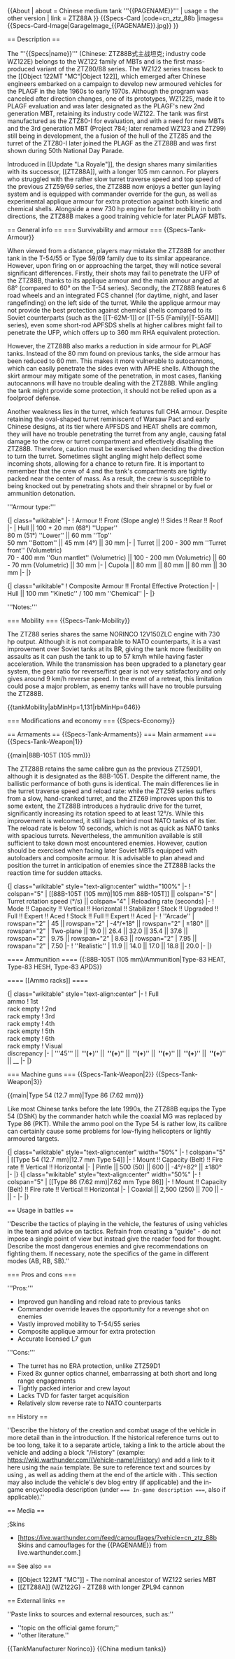 {{About
| about = Chinese medium tank '''{{PAGENAME}}'''
| usage = the other version
| link = ZTZ88A
}}
{{Specs-Card
|code=cn_ztz_88b
|images={{Specs-Card-Image|GarageImage_{{PAGENAME}}.jpg}}
}}

== Description ==
<!-- ''In the description, the first part should be about the history of the creation and combat usage of the vehicle, as well as its key features. In the second part, tell the reader about the ground vehicle in the game. Insert a screenshot of the vehicle, so that if the novice player does not remember the vehicle by name, he will immediately understand what kind of vehicle the article is talking about.'' -->
The '''{{Specs|name}}''' (Chinese: ZTZ88B式主战坦克; industry code WZ122E) belongs to the WZ122 family of MBTs and is the first mass-produced variant of the ZTZ80/88 series. The WZ122 series traces back to the [[Object 122MT "MC"|Object 122]], which emerged after Chinese engineers embarked on a campaign to develop new armoured vehicles for the PLAGF in the late 1960s to early 1970s. Although the program was canceled after direction changes, one of its prototypes, WZ1225, made it to PLAGF evaluation and was later designated as the PLAGF's new 2nd generation MBT, retaining its industry code WZ122. The tank was first manufactured as the ZTZ80-I for evaluation, and with a need for new MBTs and the 3rd generation MBT (Project 784; later renamed WZ123 and ZTZ99) still being in development, the a fusion of the hull of the ZTZ85 and the turret of the ZTZ80-I later joined the PLAGF as the ZTZ88B and was first shown during 50th National Day Parade.

Introduced in [[Update "La Royale"]], the design shares many similarities with its successor, [[ZTZ88A]], with a longer 105 mm cannon. For players who struggled with the rather slow turret traverse speed and top speed of the previous ZTZ59/69 series, the ZTZ88B now enjoys a better gun laying system and is equipped with commander override for the gun, as well as experimental applique armour for extra protection against both kinetic and chemical shells. Alongside a new 730 hp engine for better mobility in both directions, the ZTZ88B makes a good training vehicle for later PLAGF MBTs.

== General info ==
=== Survivability and armour ===
{{Specs-Tank-Armour}}
<!-- ''Describe armour protection. Note the most well protected and key weak areas. Appreciate the layout of modules as well as the number and location of crew members. Is the level of armour protection sufficient, is the placement of modules helpful for survival in combat? If necessary use a visual template to indicate the most secure and weak zones of the armour.'' -->
When viewed from a distance, players may mistake the ZTZ88B for another tank in the T-54/55 or Type 59/69 family due to its similar appearance. However, upon firing on or approaching the target, they will notice several significant differences. Firstly, their shots may fail to penetrate the UFP of the ZTZ88B, thanks to its applique armour and the main armour angled at 68° (compared to 60° on the T-54 series). Secondly, the ZTZ88B features 6 road wheels and an integrated FCS channel (for daytime, night, and laser rangefinding) on the left side of the turret. While the applique armour may not provide the best protection against chemical shells compared to its Soviet counterparts (such as the [[T-62M-1]] or [[T-55 (Family)|T-55AM]] series), even some short-rod APFSDS shells at higher calibres might fail to penetrate the UFP, which offers up to 360 mm RHA equivalent protection.

However, the ZTZ88B also marks a reduction in side armour for PLAGF tanks. Instead of the 80 mm found on previous tanks, the side armour has been reduced to 60 mm. This makes it more vulnerable to autocannons, which can easily penetrate the sides even with APHE shells. Although the skirt armour may mitigate some of the penetration, in most cases, flanking autocannons will have no trouble dealing with the ZTZ88B. While angling the tank might provide some protection, it should not be relied upon as a foolproof defense.

Another weakness lies in the turret, which features full CHA armour. Despite retaining the oval-shaped turret reminiscent of Warsaw Pact and early Chinese designs, at its tier where APFSDS and HEAT shells are common, they will have no trouble penetrating the turret from any angle, causing fatal damage to the crew or turret compartment and effectively disabling the ZTZ88B. Therefore, caution must be exercised when deciding the direction to turn the turret. Sometimes slight angling might help deflect some incoming shots, allowing for a chance to return fire. It is important to remember that the crew of 4 and the tank's compartments are tightly packed near the center of mass. As a result, the crew is susceptible to being knocked out by penetrating shots and their shrapnel or by fuel or ammunition detonation.

'''Armour type:''' <!-- The types of armour present on the vehicle and their general locations -->
<!-- Example: * Rolled homogeneous armour (Front, Side, Rear, Hull roof)
* Cast homogeneous armour (Turret, Transmission area) -->

{| class="wikitable"
|-
! Armour !! Front (Slope angle) !! Sides !! Rear !! Roof
|-
| Hull || 100 + 20 mm (68°) ''Upper'' <br> 80 m (51°) ''Lower'' || 60 mm ''Top'' <br> 50 mm ''Bottom'' || 45 mm (4°) || 30 mm
|-
| Turret || 200 - 300 mm ''Turret front'' (Volumetric)<br> 70 - 400 mm ''Gun mantlet'' (Volumetric) || 100 - 200 mm (Volumetric) || 60 - 70 mm (Volumetric) || 30 mm
|-
| Cupola || 80 mm || 80 mm || 80 mm || 30 mm
|-
|}

{| class="wikitable"
! Composite Armour !! Frontal Effective Protection
|-
| Hull || 100 mm ''Kinetic'' / 100 mm ''Chemical''
|-
|}

'''Notes:''' <!-- Any additional notes which the user needs to be aware of -->
<!-- Example: * Suspension wheels are 20 mm thick, tracks are 30 mm thick, and torsion bars are 60 mm thick. -->

=== Mobility ===
{{Specs-Tank-Mobility}}
<!-- ''Write about the mobility of the ground vehicle. Estimate the specific power and manoeuvrability, as well as the maximum speed forwards and backwards.'' -->
The ZTZ88 series shares the same NORINCO 12V150ZLC engine with 730 hp output. Although it is not comparable to NATO counterparts, it is a vast improvement over Soviet tanks at its BR, giving the tank more flexibility on assaults as it can push the tank to up to 57 km/h while having faster acceleration. While the transmission has been upgraded to a planetary gear system, the gear ratio for reverse/first gear is not very satisfactory and only gives around 9 km/h reverse speed. In the event of a retreat, this limitation could pose a major problem, as enemy tanks will have no trouble pursuing the ZTZ88B.

{{tankMobility|abMinHp=1,131|rbMinHp=646}}

=== Modifications and economy ===
{{Specs-Economy}}

== Armaments ==
{{Specs-Tank-Armaments}}
=== Main armament ===
{{Specs-Tank-Weapon|1}}
<!-- ''Give the reader information about the characteristics of the main gun. Assess its effectiveness in a battle based on the reloading speed, ballistics and the power of shells. Do not forget about the flexibility of the fire, that is how quickly the cannon can be aimed at the target, open fire on it and aim at another enemy. Add a link to the main article on the gun: <code><nowiki>{{main|Name of the weapon}}</nowiki></code>. Describe in general terms the ammunition available for the main gun. Give advice on how to use them and how to fill the ammunition storage.'' -->
{{main|88B-105T (105 mm)}}

The ZTZ88B retains the same calibre gun as the previous ZTZ59D1, although it is designated as the 88B-105T. Despite the different name, the ballistic performance of both guns is identical. The main differences lie in the turret traverse speed and reload rate: while the ZTZ59 series suffers from a slow, hand-cranked turret, and the ZTZ69 improves upon this to some extent, the ZTZ88B introduces a hydraulic drive for the turret, significantly increasing its rotation speed to at least 12°/s. While this improvement is welcomed, it still lags behind most NATO tanks of its tier. The reload rate is below 10 seconds, which is not as quick as NATO tanks with spacious turrets. Nevertheless, the ammunition available is still sufficient to take down most encountered enemies. However, caution should be exercised when facing later Soviet MBTs equipped with autoloaders and composite armour. It is advisable to plan ahead and position the turret in anticipation of enemies since the ZTZ88B lacks the reaction time for sudden attacks.

{| class="wikitable" style="text-align:center" width="100%"
|-
! colspan="5" | [[88B-105T (105 mm)|105 mm 88B-105T]] || colspan="5" | Turret rotation speed (°/s) || colspan="4" | Reloading rate (seconds)
|-
! Mode !! Capacity !! Vertical !! Horizontal !! Stabilizer
! Stock !! Upgraded !! Full !! Expert !! Aced
! Stock !! Full !! Expert !! Aced
|-
! ''Arcade''
| rowspan="2" | 45 || rowspan="2" | -4°/+18° || rowspan="2" | ±180° || rowspan="2" | Two-plane || 19.0 || 26.4 || 32.0 || 35.4 || 37.6 || rowspan="2" | 9.75 || rowspan="2" | 8.63 || rowspan="2" | 7.95 || rowspan="2" | 7.50
|-
! ''Realistic''
| 11.9 || 14.0 || 17.0 || 18.8 || 20.0
|-
|}

==== Ammunition ====
{{:88B-105T (105 mm)/Ammunition|Type-83 HEAT, Type-83 HESH, Type-83 APDS}}

==== [[Ammo racks]] ====
<!-- [[File:Ammoracks_{{PAGENAME}}.png|right|thumb|x250px|[[Ammo racks]] of the {{PAGENAME}}]] -->
<!-- '''Last updated:''' -->
{| class="wikitable" style="text-align:center"
|-
! Full<br>ammo
! 1st<br>rack empty
! 2nd<br>rack empty
! 3rd<br>rack empty
! 4th<br>rack empty
! 5th<br>rack empty
! 6th<br>rack empty
! Visual<br>discrepancy
|-
| '''45''' || __&nbsp;''(+__)'' || __&nbsp;''(+__)'' || __&nbsp;''(+__)'' || __&nbsp;''(+__)'' || __&nbsp;''(+__)'' || __&nbsp;''(+__)'' || __
|-
|}

=== Machine guns ===
{{Specs-Tank-Weapon|2}}
{{Specs-Tank-Weapon|3}}
<!-- ''Offensive and anti-aircraft machine guns not only allow you to fight some aircraft but also are effective against lightly armoured vehicles. Evaluate machine guns and give recommendations on its use.'' -->
{{main|Type 54 (12.7 mm)|Type 86 (7.62 mm)}}

Like most Chinese tanks before the late 1990s, the ZTZ88B equips the Type 54 (DShK) by the commander hatch while the coaxial MG was replaced by Type 86 (PKT). While the ammo pool on the Type 54 is rather low, its calibre can certainly cause some problems for low-flying helicopters or lightly armoured targets.

{| class="wikitable" style="text-align:center" width="50%"
|-
! colspan="5" | [[Type 54 (12.7 mm)|12.7 mm Type 54]]
|-
! Mount !! Capacity (Belt) !! Fire rate !! Vertical !! Horizontal
|-
| Pintle || 500 (50) || 600 || -4°/+82° || ±180°
|-
|}
{| class="wikitable" style="text-align:center" width="50%"
|-
! colspan="5" | [[Type 86 (7.62 mm)|7.62 mm Type 86]]
|-
! Mount !! Capacity (Belt) !! Fire rate !! Vertical !! Horizontal
|-
| Coaxial || 2,500 (250) || 700 || - || -
|-
|}

== Usage in battles ==
<!-- ''Describe the tactics of playing in the vehicle, the features of using vehicles in the team and advice on tactics. Refrain from creating a "guide" - do not impose a single point of view but instead give the reader food for thought. Describe the most dangerous enemies and give recommendations on fighting them. If necessary, note the specifics of the game in different modes (AB, RB, SB).'' -->
''Describe the tactics of playing in the vehicle, the features of using vehicles in the team and advice on tactics. Refrain from creating a "guide" - do not impose a single point of view but instead give the reader food for thought. Describe the most dangerous enemies and give recommendations on fighting them. If necessary, note the specifics of the game in different modes (AB, RB, SB).''

=== Pros and cons ===
<!-- ''Summarise and briefly evaluate the vehicle in terms of its characteristics and combat effectiveness. Mark its pros and cons in a bulleted list. Try not to use more than 6 points for each of the characteristics. Avoid using categorical definitions such as "bad", "good" and the like - use substitutions with softer forms such as "inadequate" and "effective".'' -->

'''Pros:'''

* Improved gun handling and reload rate to previous tanks
* Commander override leaves the opportunity for a revenge shot on enemies
* Vastly improved mobility to T-54/55 series
* Composite applique armour for extra protection
* Accurate licensed L7 gun

'''Cons:'''

* The turret has no ERA protection, unlike ZTZ59D1
* Fixed 8x gunner optics channel, embarrassing at both short and long range engagements
* Tightly packed interior and crew layout
* Lacks TVD for faster target acquisition
* Relatively slow reverse rate to NATO counterparts

== History ==
<!-- ''Describe the history of the creation and combat usage of the vehicle in more detail than in the introduction. If the historical reference turns out to be too long, take it to a separate article, taking a link to the article about the vehicle and adding a block "/History" (example: <nowiki>https://wiki.warthunder.com/(Vehicle-name)/History</nowiki>) and add a link to it here using the <code>main</code> template. Be sure to reference text and sources by using <code><nowiki><ref></ref></nowiki></code>, as well as adding them at the end of the article with <code><nowiki><references /></nowiki></code>. This section may also include the vehicle's dev blog entry (if applicable) and the in-game encyclopedia description (under <code><nowiki>=== In-game description ===</nowiki></code>, also if applicable).'' -->
''Describe the history of the creation and combat usage of the vehicle in more detail than in the introduction. If the historical reference turns out to be too long, take it to a separate article, taking a link to the article about the vehicle and adding a block "/History" (example: <nowiki>https://wiki.warthunder.com/(Vehicle-name)/History</nowiki>) and add a link to it here using the <code>main</code> template. Be sure to reference text and sources by using <code><nowiki><ref></ref></nowiki></code>, as well as adding them at the end of the article with <code><nowiki><references /></nowiki></code>. This section may also include the vehicle's dev blog entry (if applicable) and the in-game encyclopedia description (under <code><nowiki>=== In-game description ===</nowiki></code>, also if applicable).''

== Media ==
<!-- ''Excellent additions to the article would be video guides, screenshots from the game, and photos.'' -->

;Skins
* [https://live.warthunder.com/feed/camouflages/?vehicle=cn_ztz_88b Skins and camouflages for the {{PAGENAME}} from live.warthunder.com.]

== See also ==
<!-- ''Links to the articles on the War Thunder Wiki that you think will be useful for the reader, for example:''
* ''reference to the series of the vehicles;''
* ''links to approximate analogues of other nations and research trees.'' -->
* [[Object 122MT "MC"]] - The nominal ancestor of WZ122 series MBT
* [[ZTZ88A]] (WZ122G) - ZTZ88 with longer ZPL94 cannon

== External links ==
<!-- ''Paste links to sources and external resources, such as:''
* ''topic on the official game forum;''
* ''other literature.'' -->
''Paste links to sources and external resources, such as:''

* ''topic on the official game forum;''
* ''other literature.''

{{TankManufacturer Norinco}}
{{China medium tanks}}